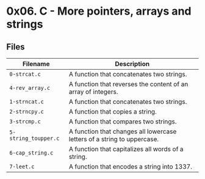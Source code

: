 # 0x06. C - More pointers, arrays and strings

## Files

|Filename | Description |
| ----------------| -----------------------------|
| `0-strcat.c` | A function that concatenates two strings. |
| `4-rev_array.c` | A function that reverses the content of an array of integers. |
| `1-strncat.c` | A function that concatenates two strings. |
| `2-strncpy.c` | A function that copies a string. |
| `3-strcmp.c` | A function that compares two strings. |
| `5-string_toupper.c` | A function that changes all lowercase letters of a string to uppercase. |
| `6-cap_string.c` | A function that  capitalizes all words of a string. |
| `7-leet.c` | A function that encodes a string into 1337. |
